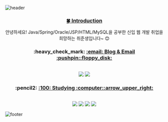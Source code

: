 
![header](https://capsule-render.vercel.app/api?type=Waving&color=auto&height=200&section=header&text=Hello%20I'm%20beginner&fontSize=40)


  <div align=center>
  
   <a href="url" > <h3>:four_leaf_clover: Introduction </h3> </a>
  
  안녕하세요! Java/Spring/Oracle/JSP/HTML/MySQL을 공부한 신입 웹 개발 취업을 희망하는 취준생입니다~ :blush:

  <h3>:heavy_check_mark: <a href="url" > :email: Blog & Email :pushpin::floppy_disk:</h3></a><br>
  <a href="https://ampmbuffett.tistory.com/"><img src="https://img.shields.io/badge/Tistory-000000?style=flat&logo=Tistory&logoColor=white"/></a>
  <img src="https://img.shields.io/badge/Gmail-EA4335?style=flat&logo=Gmail&logoColor=white"/>
   
   
  <h3>:pencil2: <a href="url" > :100: Studying :computer::arrow_upper_right:</h3></a><br>
   <img src="https://img.shields.io/badge/Spring-6DB33F?style=flat&logo=Spring&logoColor=white"/>
   <img src="https://img.shields.io/badge/Oracle-F80000?style=flat&logo=Oracle&logoColor=white"/>
   <img src="https://img.shields.io/badge/MySQL-4479A1?style=flat&logo=Gmail&logoColor=white"/>
   <img src="https://img.shields.io/badge/HTML5-E34F26?style=flat&logo=HTML5&logoColor=white"/> </div>


![footer](https://capsule-render.vercel.app/api?type=Waving&color=auto&height=200&section=footer&text=Hello%20I'm%20beginner&fontSize=20)


